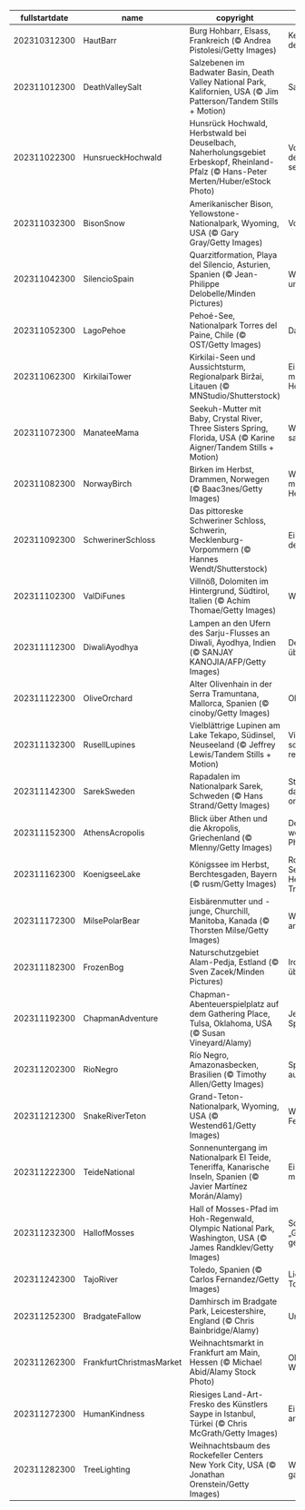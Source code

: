 |fullstartdate|name|copyright|title|image|
|--|--|--|--|--|
202310312300|HautBarr|Burg Hohbarr, Elsass, Frankreich (© Andrea Pistolesi/Getty Images)|Kennen Sie das „Auge des Elsass“?|![](/de-DE/2023/11/202310312300HautBarr.jpg)|
202311012300|DeathValleySalt|Salzebenen im Badwater Basin, Death Valley National Park, Kalifornien, USA (© Jim Patterson/Tandem Stills + Motion)|Salz, Sonne und Sand|![](/de-DE/2023/11/202311012300DeathValleySalt.jpg)|
202311022300|HunsrueckHochwald|Hunsrück Hochwald, Herbstwald bei Deuselbach, Naherholungsgebiet Erbeskopf, Rheinland-Pfalz (© Hans-Peter Merten/Huber/eStock Photo)|Vor lauter Bäumen den Wald nicht mehr sehen?|![](/de-DE/2023/11/202311022300HunsrueckHochwald.jpg)|
202311032300|BisonSnow|Amerikanischer Bison, Yellowstone-Nationalpark, Wyoming, USA (© Gary Gray/Getty Images)|Vorsicht Bullies|![](/de-DE/2023/11/202311032300BisonSnow.jpg)|
202311042300|SilencioSpain|Quarzitformation, Playa del Silencio, Asturien, Spanien (© Jean-Philippe Delobelle/Minden Pictures)|Wahrlich ein stiller und ruhiger Ort|![](/de-DE/2023/11/202311042300SilencioSpain.jpg)|
202311052300|LagoPehoe|Pehoé-See, Nationalpark Torres del Paine, Chile (© OST/Getty Images)|Das Licht sehen!|![](/de-DE/2023/11/202311052300LagoPehoe.jpg)|
202311062300|KirkilaiTower|Kirkilai-Seen und Aussichtsturm, Regionalpark Biržai, Litauen (© MNStudio/Shutterstock)​|Ein grünes Paradies mit eigenem Holzmond!|![](/de-DE/2023/11/202311062300KirkilaiTower.jpg)|
202311072300|ManateeMama|Seekuh-Mutter mit Baby, Crystal River, Three Sisters Spring, Florida, USA (© Karine Aigner/Tandem Stills + Motion)|Was sind das für sanfte Tiere?|![](/de-DE/2023/11/202311072300ManateeMama.jpg)|
202311082300|NorwayBirch|Birken im Herbst, Drammen, Norwegen (© Baac3nes/Getty Images)|Warme, melancholische Herbsttöne|![](/de-DE/2023/11/202311082300NorwayBirch.jpg)|
202311092300|SchwerinerSchloss|Das pittoreske Schweriner Schloss, Schwerin, Mecklenburg-Vorpommern (© Hannes Wendt/Shutterstock)|Ein Schloss wie aus dem Märchen|![](/de-DE/2023/11/202311092300SchwerinerSchloss.jpg)|
202311102300|ValDiFunes|Villnöß, Dolomiten im Hintergrund, Südtirol, Italien (© Achim Thomae/Getty Images)|Wie im Bilderbuch!|![](/de-DE/2023/11/202311102300ValDiFunes.jpg)|
202311112300|DiwaliAyodhya|Lampen an den Ufern des Sarju-Flusses an Diwali, Ayodhya, Indien (© SANJAY KANOJIA/AFP/Getty Images)|Der Sieg des Guten über das Böse|![](/de-DE/2023/11/202311112300DiwaliAyodhya.jpg)|
202311122300|OliveOrchard|Alter Olivenhain in der Serra Tramuntana, Mallorca, Spanien (© cinoby/Getty Images)|Olivenoase|![](/de-DE/2023/11/202311122300OliveOrchard.jpg)|
202311132300|RusellLupines|Vielblättrige Lupinen am Lake Tekapo, Südinsel, Neuseeland (© Jeffrey Lewis/Tandem Stills + Motion)|Vielblättrige Lupinen, soweit das Auge reicht!|![](/de-DE/2023/11/202311132300RusellLupines.jpg)|
202311142300|SarekSweden|Rapadalen im Nationalpark Sarek, Schweden (© Hans Strand/Getty Images)|Stellen Sie sich mal das Echo vor, or, or, or|![](/de-DE/2023/11/202311142300SarekSweden.jpg)|
202311152300|AthensAcropolis|Blick über Athen und die Akropolis, Griechenland (© Mlenny/Getty Images)|Der Geburtsort der westlichen Philosophie|![](/de-DE/2023/11/202311152300AthensAcropolis.jpg)|
202311162300|KoenigseeLake|Königssee im Herbst, Berchtesgaden, Bayern (© rusm/Getty Images)|Rote Bäume, klarer See, in meinem Herbst, da sprießen Träume!|![](/de-DE/2023/11/202311162300KoenigseeLake.jpg)|
202311172300|MilsePolarBear|Eisbärenmutter und -junge, Churchill, Manitoba, Kanada (© Thorsten Milse/Getty Images)|Warme Umarmungen an einem kalten Ort|![](/de-DE/2023/11/202311172300MilsePolarBear.jpg)|
202311182300|FrozenBog|Naturschutzgebiet Alam-Pedja, Estland (© Sven Zacek/Minden Pictures)|Irdisch oder überirdisch?|![](/de-DE/2023/11/202311182300FrozenBog.jpg)|
202311192300|ChapmanAdventure|Chapman-Abenteuerspielplatz auf dem Gathering Place, Tulsa, Oklahoma, USA (© Susan Vineyard/Alamy)|Jeder Tag ist ein Spieltag!|![](/de-DE/2023/11/202311192300ChapmanAdventure.jpg)|
202311202300|RioNegro|Río Negro, Amazonasbecken, Brasilien (© Timothy Allen/Getty Images)|Spieglein Spieglein auf dem Wasser|![](/de-DE/2023/11/202311202300RioNegro.jpg)|
202311212300|SnakeRiverTeton|Grand-Teton-Nationalpark, Wyoming, USA (© Westend61/Getty Images)|Weiße Berge in weiter Ferne!|![](/de-DE/2023/11/202311212300SnakeRiverTeton.jpg)|
202311222300|TeideNational|Sonnenuntergang im Nationalpark El Teide, Teneriffa, Kanarische Inseln, Spanien (© Javier Martínez Morán/Alamy)|Ein Sonnenuntergang mitten im Atlantik|![](/de-DE/2023/11/202311222300TeideNational.jpg)|
202311232300|HallofMosses|Hall of Mosses-Pfad im Hoh-Regenwald, Olympic National Park, Washington, USA (© James Randklev/Getty Images)|Schon mal etwas vom „Grünen Freitag“ gehört?|![](/de-DE/2023/11/202311232300HallofMosses.jpg)|
202311242300|TajoRiver|Toledo, Spanien (© Carlos Fernandez/Getty Images)|Lichterspektakel in Toledo|![](/de-DE/2023/11/202311242300TajoRiver.jpg)|
202311252300|BradgateFallow|Damhirsch im Bradgate Park, Leicestershire, England (© Chris Bainbridge/Alamy)|Unschuldshirsche?|![](/de-DE/2023/11/202311252300BradgateFallow.jpg)|
202311262300|FrankfurtChristmasMarket|Weihnachtsmarkt in Frankfurt am Main, Hessen (© Michael Abid/Alamy Stock Photo)|Oh du gelobte Weihnachtsstimmung!|![](/de-DE/2023/11/202311262300FrankfurtChristmasMarket.jpg)|
202311272300|HumanKindness|Riesiges Land-Art-Fresko des Künstlers Saype in Istanbul, Türkei (© Chris McGrath/Getty Images)|Eine Hand „hilft“ der anderen!|![](/de-DE/2023/11/202311272300HumanKindness.jpg)|
202311282300|TreeLighting|Weihnachtsbaum des Rockefeller Centers New York City, USA (© Jonathan Orenstein/Getty Images)|Weihnachten mal ganz wo anders|![](/de-DE/2023/11/202311282300TreeLighting.jpg)|
